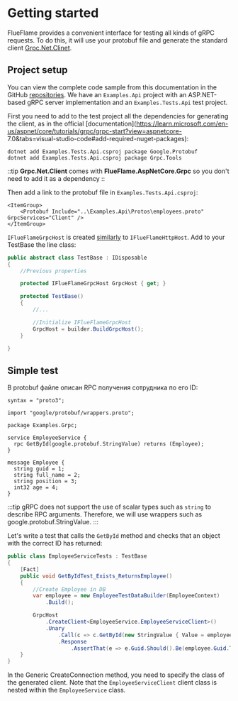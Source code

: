 # Getting started

FlueFlame provides a convenient interface for testing all kinds of gRPC requests. To do this, it will use your protobuf file and generate the standard client [Grpc.Net.Clinet](https://www.nuget.org/packages/Grpc.Net.Client).

## Project setup

You can view the complete code sample from this documentation in the GitHub [repositories]().
We have an `Examples.Api` project with an ASP.NET-based gRPC server implementation and an `Examples.Tests.Api` test project.

First you need to add to the test project all the dependencies for generating the client, as in the official [documentation](https://learn.microsoft.com/en-us/aspnet/core/tutorials/grpc/grpc-start?view=aspnetcore- 7.0&tabs=visual-studio-code#add-required-nuget-packages):

```
dotnet add Examples.Tests.Api.csproj package Google.Protobuf
dotnet add Examples.Tests.Api.csproj package Grpc.Tools
```

::tip
**Grpc.Net.Client** comes with **FlueFlame.AspNetCore.Grpc** so you don't need to add it as a dependency
::

Then add a link to the protobuf file in `Examples.Tests.Api.csproj`:

```
<ItemGroup>
    <Protobuf Include="..\Examples.Api\Protos\employees.proto" GrpcServices="Client" />
</ItemGroup>
```


`IFlueFlameGrpcHost` is created [similarly](/rest/configuration) to `IFlueFlameHttpHost`.
Add to your TestBase the line class:

```csharp
public abstract class TestBase : IDisposable
{
	//Previous properties

	protected IFlueFlameGrpcHost GrpcHost { get; }

    protected TestBase()
	{
        //...

        //Initialize IFlueFlameGrpcHost
        GrpcHost = builder.BuildGrpcHost();
    }

}

```

## Simple test

В protobuf файле описан RPC получения сотрудника по его ID:

```
syntax = "proto3";

import "google/protobuf/wrappers.proto";

package Examples.Grpc;

service EmployeeService {
  rpc GetById(google.protobuf.StringValue) returns (Employee);
}

message Employee {
  string guid = 1;
  string full_name = 2;
  string position = 3;
  int32 age = 4;
}
```

:::tip
gRPC does not support the use of scalar types such as `string` to describe RPC arguments. Therefore, we will use wrappers such as google.protobuf.StringValue.
:::

Let's write a test that calls the `GetById` method and checks that an object with the correct ID has returned:

```csharp
public class EmployeeServiceTests : TestBase
{
	[Fact]
	public void GetByIdTest_Exists_ReturnsEmployee()
	{
        //Create Employee in DB
		var employee = new EmployeeTestDataBuilder(EmployeeContext)
			.Build();

		GrpcHost
			.CreateClient<EmployeeService.EmployeeServiceClient>()
			.Unary
				.Call(c => c.GetById(new StringValue { Value = employee.Guid.ToString() }))
				.Response
					.AssertThat(e => e.Guid.Should().Be(employee.Guid.ToString()));
	}
}

```

In the Generic CreateConnection method, you need to specify the class of the generated client. Note that the `EmployeeServiceClient` client class is nested within the `EmployeeService` class.